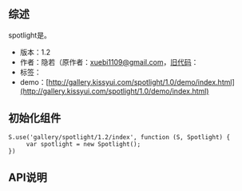 ## 综述

spotlight是。

* 版本：1.2
* 作者：隐若（原作者：xuebi1109@gmail.com，[旧代码](https://github.com/kissygalleryteam/kissy-gallery/tree/gh-pages/gallery/spotlight)：
* 标签：
* demo：[http://gallery.kissyui.com/spotlight/1.0/demo/index.html](http://gallery.kissyui.com/spotlight/1.0/demo/index.html)

## 初始化组件

    S.use('gallery/spotlight/1.2/index', function (S, Spotlight) {
         var spotlight = new Spotlight();
    })

## API说明
